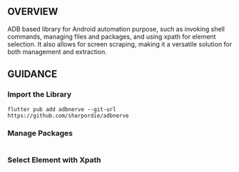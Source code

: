 ## OVERVIEW

ADB based library for Android automation purpose, such as invoking shell commands, managing files and packages, and using xpath for element selection. It also allows for screen scraping, making it a versatile solution for both management and extraction.

## GUIDANCE

### Import the Library

```shell
flutter pub add adbnerve --git-url https://github.com/sharpordie/adbnerve
```

### Manage Packages

```dart

```

### Select Element with Xpath

```dart

```

